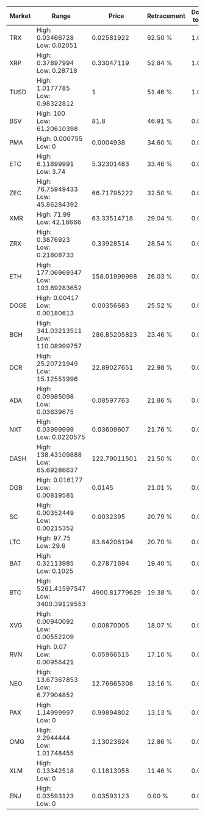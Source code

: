 | Market | Range | Price| Retracement | Doubles to 50% |
| --- | --- | --- | --- | --- |
| TRX | High: 0.03466728<br />Low: 0.02051 | 0.02581922 | 62.50 % | 1.07 |
| XRP | High: 0.37897994<br />Low: 0.28718 | 0.33047119 | 52.84 % | 1.01 |
| TUSD | High: 1.0177785<br />Low: 0.98322812 | 1 | 51.46 % | 1.00 |
| BSV | High: 100<br />Low: 61.20610398 | 81.8 | 46.91 % | 0.00 |
| PMA | High: 0.000755<br />Low: 0 | 0.0004938 | 34.60 % | 0.00 |
| ETC | High: 6.11899991<br />Low: 3.74 | 5.32301483 | 33.46 % | 0.00 |
| ZEC | High: 76.75949433<br />Low: 45.86284392 | 66.71795222 | 32.50 % | 0.00 |
| XMR | High: 71.99<br />Low: 42.18666 | 63.33514718 | 29.04 % | 0.00 |
| ZRX | High: 0.3876923<br />Low: 0.21808733 | 0.33928514 | 28.54 % | 0.00 |
| ETH | High: 177.06969347<br />Low: 103.89283652 | 158.01999998 | 26.03 % | 0.00 |
| DOGE | High: 0.00417<br />Low: 0.00180613 | 0.00356683 | 25.52 % | 0.00 |
| BCH | High: 341.03213511<br />Low: 110.08999757 | 286.85205823 | 23.46 % | 0.00 |
| DCR | High: 25.20721949<br />Low: 15.12551996 | 22.89027651 | 22.98 % | 0.00 |
| ADA | High: 0.09985098<br />Low: 0.03639675 | 0.08597763 | 21.86 % | 0.00 |
| NXT | High: 0.03999999<br />Low: 0.0220575 | 0.03609607 | 21.76 % | 0.00 |
| DASH | High: 138.43109888<br />Low: 65.69286637 | 122.79011501 | 21.50 % | 0.00 |
| DGB | High: 0.016177<br />Low: 0.00819581 | 0.0145 | 21.01 % | 0.00 |
| SC | High: 0.00352449<br />Low: 0.00215352 | 0.0032395 | 20.79 % | 0.00 |
| LTC | High: 97.75<br />Low: 29.6 | 83.64206194 | 20.70 % | 0.00 |
| BAT | High: 0.32113985<br />Low: 0.1025 | 0.27871694 | 19.40 % | 0.00 |
| BTC | High: 5261.41597547<br />Low: 3400.39119553 | 4900.81779629 | 19.38 % | 0.00 |
| XVG | High: 0.00940092<br />Low: 0.00552209 | 0.00870005 | 18.07 % | 0.00 |
| RVN | High: 0.07<br />Low: 0.00956421 | 0.05966515 | 17.10 % | 0.00 |
| NEO | High: 13.67367853<br />Low: 6.77904852 | 12.76665308 | 13.16 % | 0.00 |
| PAX | High: 1.14999997<br />Low: 0 | 0.99894802 | 13.13 % | 0.00 |
| OMG | High: 2.2944444<br />Low: 1.01748455 | 2.13023624 | 12.86 % | 0.00 |
| XLM | High: 0.13342518<br />Low: 0 | 0.11813058 | 11.46 % | 0.00 |
| ENJ | High: 0.03593123<br />Low: 0 | 0.03593123 | 0.00 % | 0.00 |
